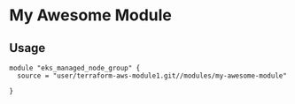# My Awesome Module

## Usage

```hcl
module "eks_managed_node_group" {
  source = "user/terraform-aws-module1.git//modules/my-awesome-module"

}
```